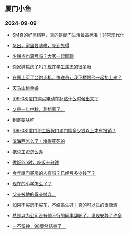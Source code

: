 ## 厦门小鱼 
### 2024-09-09

+ [SM真的好高档啊，真的是厦门生活最高标准！非常现代化](http://bbs.xmfish.com/read-htm-tid-18241177.html)

+ [急出，家里要装修，先到先得](http://bbs.xmfish.com/read-htm-tid-18241100.html)

+ [少赚点也算亏吗？大家一起聊聊](http://bbs.xmfish.com/read-htm-tid-18241197.html)

+ [你家娃焦虑了吗？现在学生焦虑的很多哦](http://bbs.xmfish.com/read-htm-tid-18241193.html)

+ [在网上买了台跑步机，快递员让我下楼跟他一起抬上来？](http://bbs.xmfish.com/read-htm-tid-18241225.html)

+ [天马山桃金娘](http://bbs.xmfish.com/read-htm-tid-18241199.html)

+ [[09-08]厦门购买电动车补贴什么时候出来？](http://bbs.xmfish.com/read-htm-tid-18241163.html)

+ [又是一年中秋，我想家了。](http://bbs.xmfish.com/read-htm-tid-18241134.html)

+ [到底要啥吃](http://bbs.xmfish.com/read-htm-tid-18241106.html)

+ [[09-08]厦门职工医保门诊门槛多少钱以上才有报销？](http://bbs.xmfish.com/read-htm-tid-18241154.html)

+ [滨海西怎么了！堵得死死的](http://bbs.xmfish.com/read-htm-tid-18241309.html)

+ [拖欠工资怎么办](http://bbs.xmfish.com/read-htm-tid-18241296.html)

+ [做饭2小时，吃饭十分钟](http://bbs.xmfish.com/read-htm-tid-18241343.html)

+ [今年厦门买房的人有吗？已经亏多少钱了？](http://bbs.xmfish.com/read-htm-tid-18241337.html)

+ [现在的小学怎么了？](http://bbs.xmfish.com/read-htm-tid-18241360.html)

+ [父亲被他的母亲抛弃。](http://bbs.xmfish.com/read-htm-tid-18241203.html)

+ [如果不买房不买车，不结婚生娃！真的可以过的很潇洒](http://bbs.xmfish.com/read-htm-tid-18241260.html)

+ [总是以为公司没有他不行的同事辞职了，发现安静了许多](http://bbs.xmfish.com/read-htm-tid-18241412.html)

+ [一不留神，98竟然结束了。](http://bbs.xmfish.com/read-htm-tid-18241363.html)


